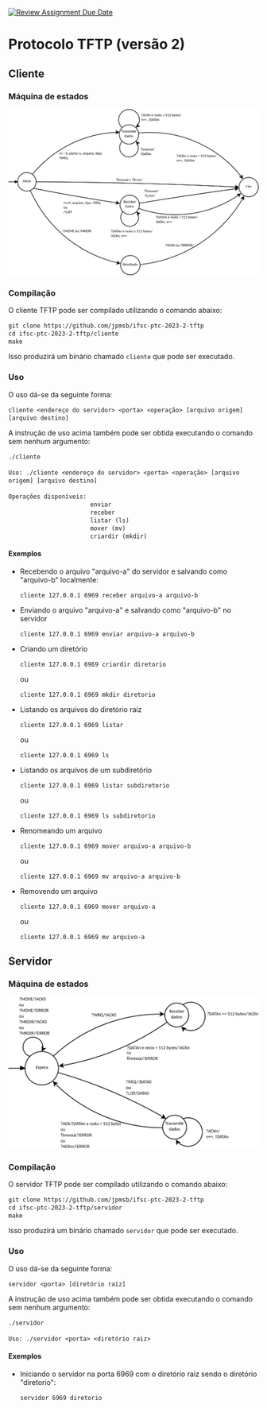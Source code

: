 [![Review Assignment Due Date](https://classroom.github.com/assets/deadline-readme-button-24ddc0f5d75046c5622901739e7c5dd533143b0c8e959d652212380cedb1ea36.svg)](https://classroom.github.com/a/Vc7tL63f)
# Protocolo TFTP (versão 2)

## Cliente
### Máquina de estados

![Máquina de estados finita comunicante do cliente TFTP](imagens/maquinas-de-estado/cliente.png)

### Compilação

O cliente TFTP pode ser compilado utilizando o comando abaixo:

```
git clone https://github.com/jpmsb/ifsc-ptc-2023-2-tftp
cd ifsc-ptc-2023-2-tftp/cliente
make
```

Isso produzirá um binário chamado `cliente` que pode ser executado.

### Uso

O uso dá-se da seguinte forma:

```
cliente <endereço do servidor> <porta> <operação> [arquivo origem] [arquivo destino]
```

A instrução de uso acima também pode ser obtida executando o comando sem nenhum argumento:

```
./cliente

Uso: ./cliente <endereço do servidor> <porta> <operação> [arquivo origem] [arquivo destino]

Operações disponíveis:
                       enviar
                       receber
                       listar (ls)
                       mover (mv)
                       criardir (mkdir)
```

#### Exemplos

 - Recebendo o arquivo "arquivo-a" do servidor e salvando como "arquivo-b" localmente:

    ```
    cliente 127.0.0.1 6969 receber arquivo-a arquivo-b
    ```

 - Enviando o arquivo "arquivo-a" e salvando como "arquivo-b" no servidor

    ```
    cliente 127.0.0.1 6969 enviar arquivo-a arquivo-b
    ```

- Criando um diretório

    ```
    cliente 127.0.0.1 6969 criardir diretorio
    ```

    ou

    ```
    cliente 127.0.0.1 6969 mkdir diretorio
    ```

- Listando os arquivos do diretório raiz

    ```
    cliente 127.0.0.1 6969 listar
    ```
    ou

    ```
    cliente 127.0.0.1 6969 ls
    ```

- Listando os arquivos de um subdiretório

    ```
    cliente 127.0.0.1 6969 listar subdiretorio
    ```
    ou

    ```
    cliente 127.0.0.1 6969 ls subdiretorio
    ```

- Renomeando um arquivo

    ```
    cliente 127.0.0.1 6969 mover arquivo-a arquivo-b
    ```
    ou

    ```
    cliente 127.0.0.1 6969 mv arquivo-a arquivo-b
    ```

- Removendo um arquivo

    ```
    cliente 127.0.0.1 6969 mover arquivo-a
    ```
    ou

    ```
    cliente 127.0.0.1 6969 mv arquivo-a
    ```

## Servidor

### Máquina de estados

![Máquina de estados finita comunicante do servidor TFTP](imagens/maquinas-de-estado/servidor.png)

### Compilação

O servidor TFTP pode ser compilado utilizando o comando abaixo:

```
git clone https://github.com/jpmsb/ifsc-ptc-2023-2-tftp
cd ifsc-ptc-2023-2-tftp/servidor
make
```

Isso produzirá um binário chamado `servidor` que pode ser executado.

### Uso

O uso dá-se da seguinte forma:

```
servidor <porta> [diretório raiz]
```

A instrução de uso acima também pode ser obtida executando o comando sem nenhum argumento:

```
./servidor

Uso: ./servidor <porta> <diretório raiz>
```

#### Exemplos

 - Iniciando o servidor na porta 6969 com o diretório raiz sendo o diretório "diretorio":

    ```
    servidor 6969 diretorio
    ```